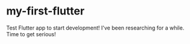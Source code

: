 # my-first-flutter
Test Flutter app to start development! I've been researching for a while. Time to get serious! 
